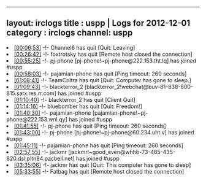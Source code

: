 
---
layout: irclogs
title : uspp | Logs for 2012-12-01
category : irclogs
channel: uspp
---
<li class="logitem"><a href="#00:06:53" name="00:06:53" class="time">[00:06:53]</a> -!- <span class="quit">Channel6</span> has quit [Quit: Leaving] </li>
<li class="logitem"><a href="#00:26:42" name="00:26:42" class="time">[00:26:42]</a> -!- <span class="quit">foxtrotsky</span> has quit [Remote host closed the connection] </li>
<li class="logitem"><a href="#00:55:25" name="00:55:25" class="time">[00:55:25]</a> -!- <span class="join">pj-phone</span> [pj-phone!~pj-phone@222.153.tht.lq] has joined #uspp </li>
<li class="logitem"><a href="#00:58:03" name="00:58:03" class="time">[00:58:03]</a> -!- <span class="quit">pajamian-phone</span> has quit [Ping timeout: 260 seconds] </li>
<li class="logitem"><a href="#01:08:41" name="01:08:41" class="time">[01:08:41]</a> -!- <span class="quit">TeamColtra</span> has quit [Quit: Computer has gone to sleep.] </li>
<li class="logitem"><a href="#01:09:43" name="01:09:43" class="time">[01:09:43]</a> -!- <span class="join">blackterror_2</span> [blackterror_2!webchat@buv-81-838-800-815.satx.res.rr.com] has joined #uspp </li>
<li class="logitem"><a href="#01:10:40" name="01:10:40" class="time">[01:10:40]</a> -!- <span class="quit">blackterror_2</span> has quit [Client Quit] </li>
<li class="logitem"><a href="#01:14:16" name="01:14:16" class="time">[01:14:16]</a> -!- <span class="quit">bluebomber</span> has quit [Quit: Freedom!] </li>
<li class="logitem"><a href="#01:40:30" name="01:40:30" class="time">[01:40:30]</a> -!- <span class="join">pajamian-phone</span> [pajamian-phone!~pj-phone@222.153.wnl.qy] has joined #uspp </li>
<li class="logitem"><a href="#01:41:55" name="01:41:55" class="time">[01:41:55]</a> -!- <span class="quit">pj-phone</span> has quit [Ping timeout: 260 seconds] </li>
<li class="logitem"><a href="#01:43:00" name="01:43:00" class="time">[01:43:00]</a> -!- <span class="join">pj-phone</span> [pj-phone!~pj-phone@60.234.uht.v] has joined #uspp </li>
<li class="logitem"><a href="#01:45:11" name="01:45:11" class="time">[01:45:11]</a> -!- <span class="quit">pajamian-phone</span> has quit [Ping timeout: 260 seconds] </li>
<li class="logitem"><a href="#02:57:55" name="02:57:55" class="time">[02:57:55]</a> -!- <span class="join">jackmr</span> [jackmr!~good_even@whhb-73-485-435-820.dsl.pltn84.pacbell.net] has joined #uspp </li>
<li class="logitem"><a href="#03:35:06" name="03:35:06" class="time">[03:35:06]</a> -!- <span class="quit">jackmr</span> has quit [Quit: This computer has gone to sleep] </li>
<li class="logitem"><a href="#05:33:55" name="05:33:55" class="time">[05:33:55]</a> -!- <span class="quit">Fatbag</span> has quit [Remote host closed the connection] </li>


